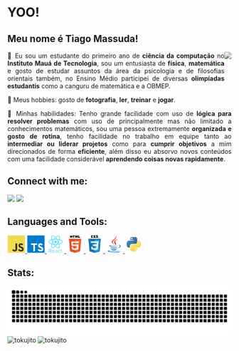 <h1>YOO!</h1>
<div>
  <h2>Meu nome é Tiago Massuda!</h2>
  <img align="right" height="130px" src="https://i.pinimg.com/564x/93/d7/8b/93d78bdde3d222e01d734a9952f44f84.jpg"/>
  <p align="justify" text_align="justify">🎩 Eu sou um estudante do primeiro ano de <strong>ciência da computação</strong> no <strong>Instituto Mauá de Tecnologia</strong>, sou um entusiasta de <strong>física</strong>, <strong>matemática</strong> e gosto de estudar assuntos da área da psicologia e de filosofias orientais também, no Ensino Médio participei de diversas <strong>olimpíadas estudantis</strong> como a canguru de matemática e a OBMEP.</p>
  <p align="justify" text_align="justify">📸 Meus hobbies: gosto de <strong>fotografia</strong>, <strong>ler</strong>, <strong>treinar</strong> e <strong>jogar</strong>.</p>
</div>
<div>
  <p align="justify" text_align="justify">🪻 Minhas habilidades: Tenho grande facilidade com uso de <strong>lógica para resolver problemas</strong> com uso de principalmente mas não limitado a conhecimentos matemáticos, sou uma pessoa extremamente <strong>organizada e gosto de rotina</strong>, tenho facilidade no trabalho em equipe tanto ao <strong>intermediar ou liderar projetos</strong> como para <strong>cumprir objetivos</strong> a mim direcionados de forma <strong>eficiente</strong>, além disso eu absorvo novos conteúdos com uma facilidade considerável <strong>aprendendo coisas novas rapidamente</strong>.</p>
</div>


<div>
  <h2>Connect with me:</h2>
  <p align="left">
  <a href="https://www.linkedin.com/in/tiago-tokugi-massuda-557759285" target="blank"><img src="https://img.shields.io/badge/-LinkedIn-%230077B5?style=for-the-badge&logo=linkedin&logoColor=white"></a>
  <a href="https://instagram.com/tokuji_massuda"><img src="https://img.shields.io/badge/-Instagram-%23E4405F?style=for-the-badge&logo=instagram&logoColor=white"></a>
  </p>
</div>

<div>
  <h2>Languages and Tools:</h2>
  <p align="left"> 
  <a href="https://developer.mozilla.org/en-US/docs/Web/JavaScript" target="_blank" rel="noreferrer"> <img src="https://raw.githubusercontent.com/devicons/devicon/master/icons/javascript/javascript-original.svg" alt="javascript" width="40" height="40"/> </a> 
  <a href="https://www.typescriptlang.org/" target="_blank" rel="noreferrer"> <img src="https://raw.githubusercontent.com/devicons/devicon/master/icons/typescript/typescript-original.svg" alt="typescript" width="40" height="40"/> </a>
  <a href="https://reactjs.org/" target="_blank" rel="noreferrer"> <img src="https://raw.githubusercontent.com/devicons/devicon/master/icons/react/react-original-wordmark.svg" alt="react" width="40" height="40"/> </a> 
  <a href="https://www.w3.org/html/" target="_blank" rel="noreferrer"> <img src="https://raw.githubusercontent.com/devicons/devicon/master/icons/html5/html5-original-wordmark.svg" alt="html5" width="40" height="40"/> </a> 
  <a href="https://www.w3schools.com/css/" target="_blank" rel="noreferrer"> <img src="https://raw.githubusercontent.com/devicons/devicon/master/icons/css3/css3-original-wordmark.svg" alt="css3" width="40" height="40"/> </a> 
  <a href="https://www.java.com" target="_blank" rel="noreferrer"> <img src="https://raw.githubusercontent.com/devicons/devicon/master/icons/java/java-original.svg" alt="java" width="40" height="40"/> </a> 
  <a href="https://www.python.org" target="_blank" rel="noreferrer"> <img src="https://raw.githubusercontent.com/devicons/devicon/master/icons/python/python-original.svg" alt="python" width="40" height="40"/> </a> </p>
</div>

<div>
  <h2>Stats:</h2>
  <picture>
    <source media="(prefers-color-scheme: dark)" srcset="https://github.com/tokujiTO/tokujiTO/blob/output/github-contribution-grid-snake-dark.svg" />
    <source media="(prefers-color-scheme: light)" srcset="https://github.com/tokujiTO/tokujiTO/blob/output/github-contribution-grid-snake.svg" />
    <img alt="github-snake" src="https://github.com/tokujiTO/tokujiTO/blob/output/github-contribution-grid-snake.svg" />
  </picture>
  <img height="150em" src="https://github-readme-stats.vercel.app/api?username=tokujito&theme=midnight-purple&show_icons=true&locale=en" alt="tokujito" />
  <img height="150em" src="https://github-readme-stats.vercel.app/api/top-langs/?username=tokujito&theme=midnight-purple&show_icons=true" alt="tokujito" />
</div>


